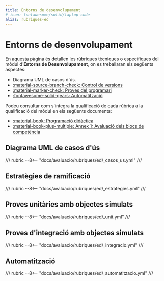 ```yaml
---
title: Entorns de desenvolupament
# icon: fontawesome/solid/laptop-code
alias: rubriques-ed
---
```

# Entorns de desenvolupament

En aquesta pàgina és detallen les rúbriques tècniques o específiques del mòdul d'__Entorns de Desenvolupament__,
on es treballaran els següents aspectes:

- Diagrama UML de casos d'ús.
- [:material-source-branch-check: Control de versions][control-versions]
- [:material-marker-check: Proves del programari][proves]
- [:fontawesome-solid-gears: Automatització][automatitzacio]

[control-versions]: ../gestio/control_versions.md
[proves]: ../implementacio/proves.md
[automatitzacio]: ../implementacio/automatitzacio.md

Podeu consultar com s'integra la qualificació de cada rúbrica a la qualificació del mòdul
en els següents documents:

- [:material-book: Programació didàctica][didactica]
- [:material-book-plus-multiple: Annex 1: Avaluació dels blocs de competència][annex1]

[didactica]: https://joapuiib.github.io/daw-ed/programacio/daw1/programacio/
[annex1]: https://joapuiib.github.io/daw-ed/programacio/daw1/a1_avaluacio/

## Diagrama UML de casos d'ús
/// rubric
--8<-- "docs/avaluacio/rubriques/ed/_casos_us.yml"
///

## Estratègies de ramificació
/// rubric
--8<-- "docs/avaluacio/rubriques/ed/_estrategies.yml"
///

## Proves unitàries amb objectes simulats
/// rubric
--8<-- "docs/avaluacio/rubriques/ed/_unit.yml"
///

## Proves d'integració amb objectes simulats
/// rubric
--8<-- "docs/avaluacio/rubriques/ed/_integracio.yml"
///

## Automatització
/// rubric
--8<-- "docs/avaluacio/rubriques/ed/_automatitzacio.yml"
///
